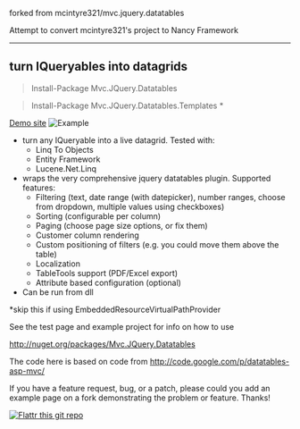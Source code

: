 forked from mcintyre321/mvc.jquery.datatables

Attempt to convert mcintyre321's project to Nancy Framework

----------------------------------

turn IQueryables into datagrids
----------------------------------

> Install-Package Mvc.JQuery.Datatables

> Install-Package Mvc.JQuery.Datatables.Templates *


[Demo site](http://mvcjquerydatatables.apphb.com/)
![Example](http://snag.gy/FQFdn.jpg)

 - turn any IQueryable into a live datagrid. Tested with:
   - Linq To Objects
   - Entity Framework
   - Lucene.Net.Linq
 - wraps the very comprehensive jquery datatables plugin. Supported features: 
   - Filtering (text, date range (with datepicker), number ranges, choose from dropdown, multiple values using checkboxes)
   - Sorting (configurable per column)
   - Paging (choose page size options, or fix them)
   - Customer column rendering 
   - Custom positioning of filters (e.g. you could move them above the table)
   - Localization
   - TableTools support (PDF/Excel export)
   - Attribute based configuration (optional)
 - Can be run from dll 
 
*skip this if using EmbeddedResourceVirtualPathProvider


See the test page and example project for info on how to use

http://nuget.org/packages/Mvc.JQuery.Datatables

The code here is based on code from http://code.google.com/p/datatables-asp-mvc/

If you have a feature request, bug, or a patch, please could you add an example page on a fork demonstrating the problem or feature. Thanks!

[![Flattr this git repo](http://api.flattr.com/button/flattr-badge-large.png)](https://flattr.com/submit/auto?user_id=mcintyre321&url=https://github.com/mcintyre321/mvc.jquery.datatables&title=Mvc.JQuery.DataTables&language=&tags=github&category=software)
